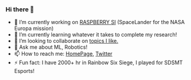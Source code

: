 ### Hi there 👋



- 🔭 I’m currently working on [RASPBERRY SI](https://rb.gy/tgyued) (SpaceLander for the NASA Europa mission)
- 🌱 I’m currently learning whatever it takes to complete my research!
- 👯 I’m looking to collaborate on [topics I like.](https://sites.google.com/view/abirhossen)
- 💬 Ask me about ML, Robotics!
- 📫 How to reach me: [HomePage](https://sites.google.com/view/abirhossen), [Twitter](https://twitter.com/AbirHossen786)
- ⚡ Fun fact: I have 2000+ hr in Rainbow Six Siege, I played for SDSMT Esports!
<!-- 🤔 I’m looking for help with ...-->
<!-- 😄 Pronouns: ...-->
